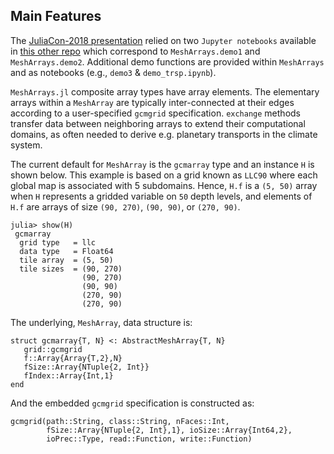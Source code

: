 ## Main Features

The [JuliaCon-2018 presentation](https://youtu.be/RDxAy_zSUvg) relied on two `Jupyter notebooks` available in [this other repo](https://github.com/gaelforget/JuliaCon2018Notebooks.git) which correspond to `MeshArrays.demo1` and `MeshArrays.demo2`. Additional demo functions are provided within `MeshArrays` and as notebooks (e.g., `demo3` & `demo_trsp.ipynb`).

`MeshArrays.jl` composite array types have array elements. The elementary arrays within a `MeshArray` are typically inter-connected at their edges according to a user-specified `gcmgrid` specification. `exchange` methods transfer data between neighboring arrays to extend their computational domains, as often needed to derive e.g. planetary transports in the climate system.

The current default for `MeshArray` is the `gcmarray` type and an instance `H` is shown below. This example is based on a grid known as `LLC90` where each global map is associated with 5 subdomains. Hence, `H.f` is a `(5, 50)` array when `H` represents a gridded variable on `50` depth levels, and elements of  `H.f` are arrays of size `(90, 270)`, `(90, 90)`, or `(270, 90)`. 

```
julia> show(H)
 gcmarray 
  grid type   = llc
  data type   = Float64
  tile array  = (5, 50)
  tile sizes  = (90, 270)
                (90, 270)
                (90, 90)
                (270, 90)
                (270, 90)
```

The underlying, `MeshArray`, data structure is:

```
struct gcmarray{T, N} <: AbstractMeshArray{T, N}
   grid::gcmgrid
   f::Array{Array{T,2},N}
   fSize::Array{NTuple{2, Int}}
   fIndex::Array{Int,1}
end
```

And the embedded `gcmgrid` specification is constructed as: 

```
gcmgrid(path::String, class::String, nFaces::Int,
        fSize::Array{NTuple{2, Int},1}, ioSize::Array{Int64,2},
        ioPrec::Type, read::Function, write::Function)
```

